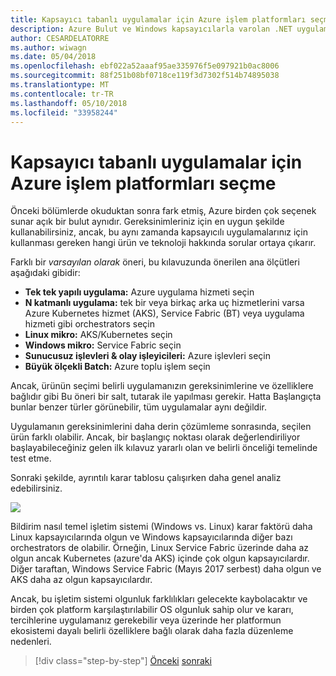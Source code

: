 ```yaml
---
title: Kapsayıcı tabanlı uygulamalar için Azure işlem platformları seçme
description: Azure Bulut ve Windows kapsayıcılarla varolan .NET uygulamaları modernize | Kapsayıcı tabanlı uygulamalar için Azure işlem platformları seçme
author: CESARDELATORRE
ms.author: wiwagn
ms.date: 05/04/2018
ms.openlocfilehash: ebf022a52aaaf95ae335976f5e097921b0ac8006
ms.sourcegitcommit: 88f251b08bf0718ce119f3d7302f514b74895038
ms.translationtype: MT
ms.contentlocale: tr-TR
ms.lasthandoff: 05/10/2018
ms.locfileid: "33958244"
---
```

# <a name="choosing-azure-compute-platforms-for-container-based-applications"></a>Kapsayıcı tabanlı uygulamalar için Azure işlem platformları seçme

Önceki bölümlerde okuduktan sonra fark etmiş, Azure birden çok seçenek sunar açık bir bulut aynıdır. Gereksinimleriniz için en uygun şekilde kullanabilirsiniz, ancak, bu aynı zamanda kapsayıcılı uygulamalarınız için kullanması gereken hangi ürün ve teknoloji hakkında sorular ortaya çıkarır.

Farklı bir *varsayılan olarak* öneri, bu kılavuzunda önerilen ana ölçütleri aşağıdaki gibidir:

  - **Tek tek yapılı uygulama:** Azure uygulama hizmeti seçin
  - **N katmanlı uygulama:** tek bir veya birkaç arka uç hizmetlerini varsa Azure Kubernetes hizmet (AKS), Service Fabric (BT) veya uygulama hizmeti gibi orchestrators seçin
  - **Linux mikro:** AKS/Kubernetes seçin
  - **Windows mikro:** Service Fabric seçin
  - **Sunucusuz işlevleri & olay işleyicileri:** Azure işlevleri seçin
  - **Büyük ölçekli Batch:** Azure toplu işlem seçin

Ancak, ürünün seçimi belirli uygulamanızın gereksinimlerine ve özelliklere bağlıdır gibi Bu öneri bir salt, tutarak ile yapılması gerekir. Hatta Başlangıçta bunlar benzer türler görünebilir, tüm uygulamalar aynı değildir.

Uygulamanın gereksinimlerini daha derin çözümleme sonrasında, seçilen ürün farklı olabilir. Ancak, bir başlangıç noktası olarak değerlendiriliyor başlayabileceğiniz gelen ilk kılavuz yararlı olan ve belirli önceliği temelinde test etme.

Sonraki şekilde, ayrıntılı karar tablosu çalışırken daha genel analiz edebilirsiniz.

![](./media/image8.5.png)

Bildirim nasıl temel işletim sistemi (Windows vs. Linux) karar faktörü daha Linux kapsayıcılarında olgun ve Windows kapsayıcılarında diğer bazı orchestrators de olabilir. Örneğin, Linux Service Fabric üzerinde daha az olgun ancak Kubernetes (azure'da AKS) içinde çok olgun kapsayıcılardır. Diğer taraftan, Windows Service Fabric (Mayıs 2017 serbest) daha olgun ve AKS daha az olgun kapsayıcılardır.

Ancak, bu işletim sistemi olgunluk farklılıkları gelecekte kaybolacaktır ve birden çok platform karşılaştırılabilir OS olgunluk sahip olur ve kararı, tercihlerine uygulamanız gerekebilir veya üzerinde her platformun ekosistemi dayalı belirli özelliklere bağlı olarak daha fazla düzenleme nedenleri.


>[!div class="step-by-step"]
[Önceki](when-to-deploy-windows-containers-to-azure-container-service-kubernetes.md)
[sonraki](build-resilient-services-ready-for-the-cloud-embrace-transient-failures-in-the-cloud.md)
